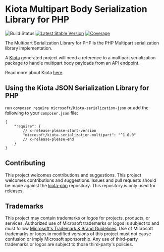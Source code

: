 # Kiota Multipart Body Serialization Library for PHP

![Build Status](https://github.com/microsoft/kiota-serialization-multipart-php/actions/workflows/pr-validation.yml/badge.svg)
[![Latest Stable Version](https://poser.pugx.org/microsoft/kiota-serialization-multipart/version)](https://packagist.org/packages/microsoft/kiota-serialization-json)
[![Coverage](https://sonarcloud.io/api/project_badges/measure?project=microsoft_kiota-serialization-multipart-php&metric=coverage)](https://sonarcloud.io/dashboard?id=microsoft_kiota-serialization-multipart-php)

The Multipart Serialization Library for PHP is the PHP Multipart serialization library implementation.

A [Kiota](https://github.com/microsoft/kiota) generated project will need a reference to a multipart serialization package to handle multipart body payloads from an API endpoint.

Read more about Kiota [here](https://github.com/microsoft/kiota/blob/main/README.md).

## Using the Kiota JSON Serialization Library for PHP

run `composer require microsoft/kiota-serialization-json` or add the following to your `composer.json` file:

```
{
    "require": {
        // x-release-please-start-version
        "microsoft/kiota-serialization-multipart": "^1.0.0"
        // x-release-please-end
    }
}
```

## Contributing

This project welcomes contributions and suggestions. This project welcomes contributions and suggestions. Issues and pull requests should be made against the [kiota-php](https://github.com/microsoft/kiota-php/) repository.
This repository is only used for releases.

## Trademarks

This project may contain trademarks or logos for projects, products, or services. Authorized use of Microsoft
trademarks or logos is subject to and must follow
[Microsoft's Trademark & Brand Guidelines](https://www.microsoft.com/en-us/legal/intellectualproperty/trademarks/usage/general).
Use of Microsoft trademarks or logos in modified versions of this project must not cause confusion or imply Microsoft sponsorship.
Any use of third-party trademarks or logos are subject to those third-party's policies.
